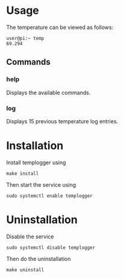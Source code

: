 # Usage

The temperature can be viewed as follows:

    user@pi:~ temp
    69.294

## Commands

### help

Displays the available commands.

### log

Displays 15 previous temperature log entries.


# Installation

Install templogger using 

    make install

Then start the service using

    sudo systemctl enable templogger

# Uninstallation

Disable the service

    sudo systemctl disable templogger

Then do the uninstallation

    make uninstall